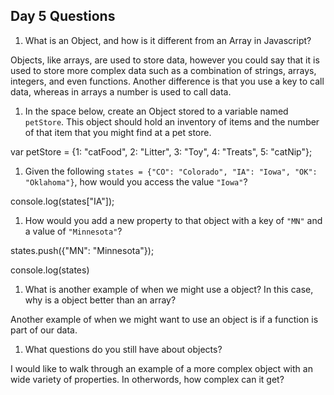 ## Day 5 Questions

1. What is an Object, and how is it different from an Array in Javascript?

Objects, like arrays, are used to store data, however you could say that it is used to store more complex data such as a combination of strings, arrays, integers, and even functions. Another difference is that you use a key to call data, whereas in arrays a number is used to call data.

1. In the space below, create an Object stored to a variable named `petStore`.  This object should hold an inventory of items and the number of that item that you might find at a pet store.

var petStore = {1: "catFood", 2: "Litter", 3: "Toy", 4: "Treats", 5: "catNip"};

1. Given the following `states = {"CO": "Colorado", "IA": "Iowa", "OK": "Oklahoma"}`, how would you access the value `"Iowa"`?

console.log(states["IA"]);

1. How would you add a new property to that object with a key of `"MN"` and a value of `"Minnesota"`?

states.push({"MN": "Minnesota"});

  console.log(states)

1. What is another example of when we might use a object?  In this case, why is a object better than an array?

Another example of when we might want to use an object is if a function is part of our data.

1. What questions do you still have about objects?

I would like to walk through an example of a more complex object with an wide variety of properties. In otherwords, how complex can it get?
